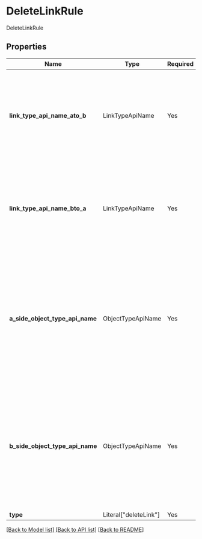 # DeleteLinkRule

DeleteLinkRule

## Properties
Name | Type | Required | Description |
------------ | ------------- | ------------- | ------------- |
**link_type_api_name_ato_b** | LinkTypeApiName | Yes | The name of the link type in the API. To find the API name for your Link Type, check the **Ontology Manager** application.  |
**link_type_api_name_bto_a** | LinkTypeApiName | Yes | The name of the link type in the API. To find the API name for your Link Type, check the **Ontology Manager** application.  |
**a_side_object_type_api_name** | ObjectTypeApiName | Yes | The name of the object type in the API in camelCase format. To find the API name for your Object Type, use the `List object types` endpoint or check the **Ontology Manager**.  |
**b_side_object_type_api_name** | ObjectTypeApiName | Yes | The name of the object type in the API in camelCase format. To find the API name for your Object Type, use the `List object types` endpoint or check the **Ontology Manager**.  |
**type** | Literal["deleteLink"] | Yes | None |


[[Back to Model list]](../../README.md#documentation-for-models) [[Back to API list]](../../README.md#documentation-for-api-endpoints) [[Back to README]](../../README.md)
